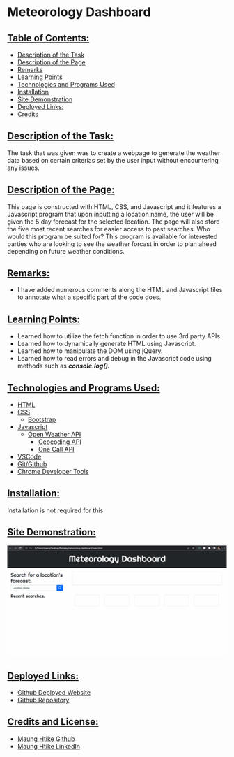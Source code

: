 # Meteorology Dashboard

## <ins> Table of Contents: </ins>

- [Description of the Task](#description-of-the-task)
- [Description of the Page](#description-of-the-page)
- [Remarks](#remarks)
- [Learning Points](#learning-points)
- [Technologies and Programs Used](#technologies-and-programs-used)
- [Installation](#installation)
- [Site Demonstration](#site-demonstration)
- [Deployed Links:](#deployed-links)
- [Credits](#credits)


## <ins> Description of the Task: </ins>

The task that was given was to create a webpage to generate the weather data based on certain criterias set by the user input without encountering any issues.  

## <ins> Description of the Page: </ins>

This page is constructed with HTML, CSS, and Javascript and it features a Javascript program that upon inputting a location name, the user will be given the 5 day forecast for the selected location. The page will also store the five most recent searches for easier access to past searches. Who would this program be suited for? This program is available for interested parties who are looking to see the weather forcast in order to plan ahead depending on future weather conditions. 

## <ins> Remarks: </ins>

- I have added numerous comments along the HTML and Javascript files to annotate what a specific part of the code does.

## <ins> Learning Points: </ins>

- Learned how to utilize the fetch function in order to use 3rd party APIs.
- Learned how to dynamically generate HTML using Javascript.
- Learned how to manipulate the DOM using jQuery.
- Learned how to read errors and debug in the Javascript code using methods such as ***console.log().***

## <ins> Technologies and Programs Used: </ins>

- [HTML](https://developer.mozilla.org/en-US/docs/Web/HTML)
- [CSS](https://developer.mozilla.org/en-US/docs/Web/CSS)
    - [Bootstrap](https://getbootstrap.com/)
- [Javascript](https://developer.mozilla.org/en-US/docs/Web/JavaScript)
    - [Open Weather API](https://openweathermap.org/api)
        - [Geocoding API](https://openweathermap.org/api/geocoding-api)
        - [One Call API](https://openweathermap.org/api/one-call-api)
- [VSCode](https://code.visualstudio.com/)
- [Git/Github](https://github.com/)
- [Chrome Developer Tools](https://developer.chrome.com/docs/devtools/)

## <ins> Installation: </ins>

Installation is not required for this.

## <ins> Site Demonstration: </ins>

![Site Demonstration](./assets/site%20demonstration/site-demonstration.gif)

## <ins> Deployed Links: </ins>

- [Github Deployed Website](https://sfzmango.github.io/meteorology-dashboard/)
- [Github Repository](https://github.com/Sfzmango/meteorology-dashboard)

## <ins> Credits and License: </ins>

- [Maung Htike Github](https://github.com/Sfzmango)
- [Maung Htike LinkedIn](https://www.linkedin.com/in/maung-htike-482b4b143)